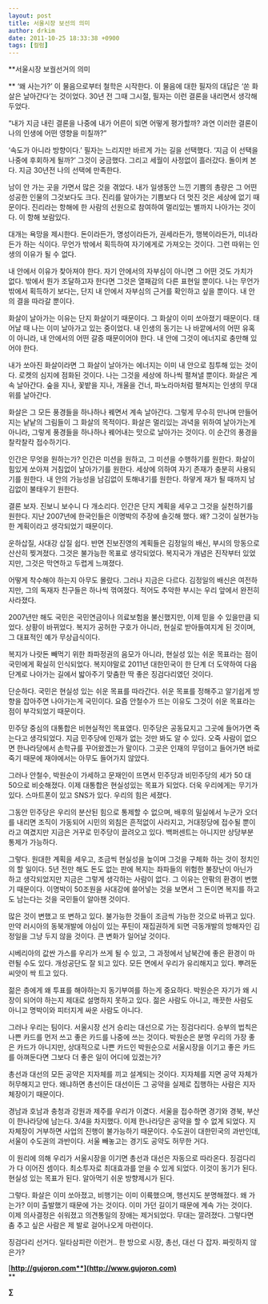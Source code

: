 ```yaml
---
layout: post
title: 서울시장 보선의 의미
author: drkim
date: 2011-10-25 18:33:38 +0900
tags: [컬럼]
---
```

**서울시장 보궐선거의 의미 

** ‘왜 사는가?’ 이 물음으로부터 철학은 시작한다. 이 물음에 대한 필자의 대답은 ‘쏜 화살은 날아간다’는 것이었다. 30년 전 그때 그시절, 필자는 이런 결론을 내리면서 생각해 두었다. 

“내가 지금 내린 결론을 나중에 내가 어른이 되면 어떻게 평가할까? 과연 이러한 결론이 나의 인생에 어떤 영향을 미칠까?” 

‘속도가 아니라 방향이다.’ 필자는 느리지만 바르게 가는 길을 선택했다. ‘지금 이 선택을 나중에 후회하게 될까?’ 그것이 궁금했다. 그리고 세월이 사정없이 흘러갔다. 돌이켜 본다. 지금 30년전 나의 선택에 만족한다. 

남이 안 가는 곳을 가면서 많은 것을 겪었다. 내가 일생동안 느낀 기쁨의 총량은 그 어떤 성공한 인물의 그것보다도 크다. 진리를 알아가는 기쁨보다 더 멋진 것은 세상에 없기 때문이다. 진리라는 항해에 한 사람의 선원으로 참여하여 멀리있는 별까지 나아가는 것이다. 이 항해 보람있다. 

대개는 욕망을 제시한다. 돈이라든가, 명성이라든가, 권세라든가, 행복이라든가, 미녀라든가 하는 식이다. 무언가 밖에서 획득하여 자기에게로 가져오는 것이다. 그런 따위는 인생의 이유가 될 수 없다. 

내 안에서 이유가 찾아져야 한다. 자기 안에서의 자부심이 아니면 그 어떤 것도 가치가 없다. 밖에서 뭔가 조달하고자 한다면 그것은 열패감의 다른 표현일 뿐이다. 나는 무언가 밖에서 획득하기 보다는, 단지 내 안에서 자부심의 근거를 확인하고 싶을 뿐이다. 내 안의 결을 따라갈 뿐이다. 

화살이 날아가는 이유는 단지 화살이기 때문이다. 그 화살이 이미 쏘아졌기 때문이다. 태어날 때 나는 이미 날아가고 있는 중이었다. 내 인생의 동기는 나 바깥에서의 어떤 유혹이 아니라, 내 안에서의 어떤 갈증 때문이어야 한다. 내 안에 그것이 에너지로 충만해 있어야 한다. 

내가 쏘아진 화살이라면 그 화살이 날아가는 에너지는 이미 내 안으로 침투해 있는 것이다. 로켓의 심지에 점화된 것이다. 나는 그것을 세상에 하나씩 펼쳐낼 뿐이다. 화살은 계속 날아간다. 숲을 지나, 꽃밭을 지나, 개울을 건너, 파노라마처럼 펼쳐지는 인생의 무대 위를 날아간다. 

화살은 그 모든 풍경들을 하나하나 꿰면서 계속 날아간다. 그렇게 무수히 만나며 만들어지는 낱낱의 그림들이 그 화살의 목적이다. 화살은 멀리있는 과녁을 위하여 날아가는게 아니라, 그렇게 풍경들을 하나하나 꿰어내는 맛으로 날아가는 것이다. 이 순간의 풍경을 찰칵찰칵 접수하기다. 

인간은 무엇을 원하는가? 인간은 미션을 원하고, 그 미션을 수행하기를 원한다. 화살이 힘있게 쏘아져 거침없이 날아가기를 원한다. 세상에 의하여 자기 존재가 충분히 사용되기를 원한다. 내 안의 가능성을 남김없이 토해내기를 원한다. 하얗게 재가 될 때까지 남김없이 불태우기 원한다. 

결론 보자. 진보니 보수니 다 개소리다. 인간은 단지 계획을 세우고 그것을 실천하기를 원한다. 지난 2007년에 한국인들은 이명박의 주장에 솔깃해 했다. 왜? 그것이 실현가능한 계획이라고 생각되었기 때문이다. 

운하삽질, 사대강 삽질 쉽다. 반면 진보진영의 계획들은 김정일의 배신, 부시의 망동으로 산산히 찢겨졌다. 그것은 불가능한 목표로 생각되었다. 복지국가 개념은 진작부터 있었지만, 그것은 막연하고 두렵게 느껴졌다. 

어떻게 착수해야 하는지 아무도 몰랐다. 그러나 지금은 다르다. 김정일의 배신은 여전하지만, 그의 독재자 친구들은 하나씩 꺾여졌다. 적어도 추악한 부시는 우리 앞에서 완전히 사라졌다. 

2007년만 해도 국민은 국민연금이나 의료보험을 불신했지만, 이제 믿을 수 있을만큼 되었다. 상황이 바뀌었다. 복지가 공허한 구호가 아니라, 현실로 받아들여지게 된 것이며, 그 대표적인 예가 무상급식이다. 

복지가 나랏돈 빼먹기 위한 좌파정권의 음모가 아니라, 현실성 있는 쉬운 목표라는 점이 국민에게 확실히 인식되었다. 복지야말로 2011년 대한민국이 한 단계 더 도약하여 다음 단계로 나아가는 길에서 밟아주기 맞춤한 딱 좋은 징검다리였던 것이다. 

단순하다. 국민은 현실성 있는 쉬운 목표를 따라간다. 쉬운 목표를 정해주고 알기쉽게 방향을 잡아주면 나아가는게 국민이다. 요즘 안철수가 뜨는 이유도 그것이 쉬운 목표라는 점이 부각되었기 때문이다. 

민주당 중심의 대통합은 비현실적인 목표였다. 민주당은 공동묘지고 그곳에 들어가면 죽는다고 생각되었다. 지금 민주당에 인재가 없는 것만 봐도 알 수 있다. 오죽 사람이 없으면 한나라당에서 손학규를 꾸어왔겠는가 말이다. 그곳은 인재의 무덤이고 들어가면 바로 죽기 때문에 재야에서는 아무도 들어가지 않았다. 

그러나 안철수, 박원순이 가세하고 문재인이 뜨면서 민주당과 비민주당의 세가 50 대 50으로 비슷해졌다. 이제 대통합은 현실성있는 목표가 되었다. 더욱 우리에게는 무기가 있다. 스마트폰이 있고 SNS가 있다. 우리의 힘은 세졌다. 

그동안 민주당은 우리의 분산된 힘으로 통제할 수 없으며, 배후의 밀실에서 누군가 오더를 내리면 조직이 가동되어 시민의 외침은 흔적없이 사라지고, 거대정당에 접수될 뿐이라고 여겼지만 지금은 거꾸로 민주당이 끌려오고 있다. 백퍼센트는 아니지만 상당부분 통제가 가능하다. 

그렇다. 원대한 계획을 세우고, 조금씩 현실성을 높이며 그것을 구체화 하는 것이 정치인의 할 일이다. 5년 전만 해도 돈도 없는 판에 복지는 좌파들의 위험한 불장난이 아닌가 하고 생각되었지만 지금은 그렇게 생각하는 사람이 없다. 그 이유는 안팎의 환경이 변했기 때문이다. 이명박이 50조원을 사대강에 쓸어넣는 것을 보면서 그 돈이면 복지를 하고도 남는다는 것을 국민들이 알아챈 것이다. 

많은 것이 변했고 또 변하고 있다. 불가능한 것들이 조금씩 가능한 것으로 바뀌고 있다. 만약 러시아의 동북개발에 야심이 있는 푸틴이 재집권하게 되면 극동개발의 방해자인 김정일을 그냥 두지 않을 것이다. 큰 변화가 일어날 것이다. 

시베리아의 값싼 가스를 우리가 쓰게 될 수 있고, 그 과정에서 남북간에 좋은 환경이 마련될 수도 있다. 개성공단도 잘 되고 있다. 모든 면에서 우리가 유리해지고 있다. 뿌려둔 씨앗이 싹 트고 있다. 

젊은 층에게 왜 투표를 해야하는지 동기부여를 하는게 중요하다. 박원순은 자기가 왜 시장이 되어야 하는지 제대로 설명하지 못하고 있다. 젊은 사람도 아니고, 깨끗한 사람도 아니고 명박이와 피터지게 싸운 사람도 아니다. 

그러나 우리는 팀이다. 서울시장 선거 승리는 대선으로 가는 징검다리다. 승부의 법칙은 나쁜 카드를 먼저 쓰고 좋은 카드를 나중에 쓰는 것이다. 박원순은 분명 우리의 가장 좋은 카드가 아니지만, 상대적으로 나쁜 카드인 박원순으로 서울시장을 이기고 좋은 카드를 아껴둔다면 그보다 더 좋은 일이 어디에 있겠는가? 

총선과 대선의 모든 공약은 지자체를 끼고 설계되는 것이다. 지자체를 지면 공약 자체가 허무해지고 만다. 왜냐하면 총선이든 대선이든 그 공약을 실제로 집행하는 사람은 지자체장이기 때문이다. 

경남과 호남과 충청과 강원과 제주를 우리가 이겼다. 서울을 접수하면 경기와 경북, 부산이 한나라당에 남는다. 3/4을 차지했다. 이제 한나라당은 공약을 할 수 없게 되었다. 지자체장이 거부하면 사업의 진행이 불가능하기 때문이다. 수도권이 대한민국의 과반인데, 서울이 수도권의 과반이다. 서울 빼놓고는 경기도 공약도 허무한 거다. 

이 원리에 의해 우리가 서울시장을 이기면 총선과 대선은 자동으로 따라온다. 징검다리가 다 이어진 셈이다. 최소투자로 최대효과를 얻을 수 있게 되었다. 이것이 동기가 된다. 현실성 있는 목표가 된다. 알아먹기 쉬운 방향제시가 된다. 

그렇다. 화살은 이미 쏘아졌고, 비행기는 이미 이륙했으며, 행선지도 분명해졌다. 왜 가는가? 이미 출발했기 때문에 가는 것이다. 이미 가던 길이기 때문에 계속 가는 것이다. 이제 의사결정은 쉬워졌고 의견통일의 장애는 제거되었다. 무대는 깔려졌다. 그렇다면 춤 추고 싶은 사람은 제 발로 걸어나오게 마련이다. 

징검다리 선거다. 일타삼피란 이런거.. 한 방으로 시장, 총선, 대선 다 잡자. 짜릿하지 않은가? 








  




[**http://gujoron.com**](http://www.gujoron.com)**  
** 

**∑**